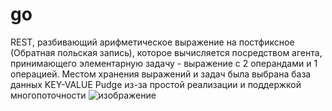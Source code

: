 # go
REST, разбивающий арифметическое выражение на постфиксное (Обратная польская запись), которое вычисляется посредством агента, принимающего элементарную задачу - выражение с 2 операндами и 1 операцией.
Местом хранения выражений и задач была выбрана база данных KEY-VALUE Pudge из-за простой реализации и поддержкой многопоточности
![изображение](https://github.com/Dmitry9004/go/assets/117633827/2012a1c8-1107-4b3a-9cf4-4b76c32c78e1)
